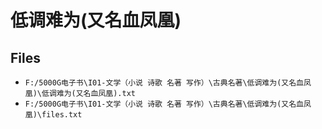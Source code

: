 # 低调难为(又名血凤凰)

## Files

- `F:/5000G电子书\I01-文学（小说 诗歌 名著 写作）\古典名著\低调难为(又名血凤凰)\低调难为(又名血凤凰).txt`
- `F:/5000G电子书\I01-文学（小说 诗歌 名著 写作）\古典名著\低调难为(又名血凤凰)\files.txt`
